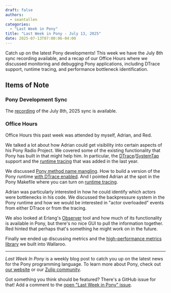 ```yaml
---
draft: false
authors:
  - seantallen
categories:
  - "Last Week in Pony"
title: "Last Week in Pony - July 13, 2025"
date: 2025-07-13T07:00:06-04:00
---
```


Catch up on the latest Pony developments! This week we have the July 8th sync recording available, and a recap of our Office Hours where we discussed monitoring and debugging Pony applications, including DTrace support, runtime tracing, and performance bottleneck identification.

<!-- more -->

## Items of Note

### Pony Development Sync

The [recording](https://vimeo.com/1100923821) of the July 8th, 2025 sync is available.

### Office Hours

Office Hours this past week was attended by myself, Adrian, and Red.

We talked a lot about how Adrian could get visibility into certain aspects of his Pony Radio Project. We covered some of the existing functionality that Pony has built in that might help him. In particular, the [DTrace](https://en.wikipedia.org/wiki/DTrace)/[SystemTap](https://sourceware.org/systemtap/) support and the [runtime tracing](https://www.ponylang.io/use/debugging/tracing/) that was added in the last year.

We discussed [Pony method name mangling](https://www.ponylang.io/use/debugging/pony-lldb-cheat-sheet/#method-name-mangling). How to build a version of the Pony runtime [with DTrace enabled](https://github.com/ponylang/ponyc/blob/main/BUILD.md#dtrace). And I pointed Adrian at the spot in the Pony Makefile where you can turn on [runtime tracing](https://github.com/ponylang/ponyc/blob/main/Makefile#L147).

Adrian was particularly interested in how he could identify which actors were bottlenecks in his code. We discussed the backpressure system in the Pony runtime and how we would be interested in "actor overloaded" events from either DTrace or from the tracing.

We also looked at Erlang's [Observer](https://www.erlang.org/doc/apps/observer/observer.html) tool and how much of its functionality is available in Pony, but there's no nice GUI to pull the information together. Red hinted that perhaps that's something he might work on in the future.

Finally we ended up discussing metrics and the [high-performance metrics library](https://github.com/SeanTAllen/wallaroo/tree/2b985a3e756786139316c72ebcca342346546ba7/lib/wallaroo/core/metrics) we built into Wallaroo.

---

_Last Week In Pony_ is a weekly blog post to catch you up on the latest news for the Pony programming language. To learn more about Pony, check out [our website](https://ponylang.io) or our [Zulip community](https://ponylang.zulipchat.com).

Got something you think should be featured? There's a GitHub issue for that! Add a comment to the [open "Last Week in Pony" issue](https://github.com/ponylang/ponylang.github.io/issues?q=is%3Aissue+is%3Aopen+label%3Alast-week-in-pony).
